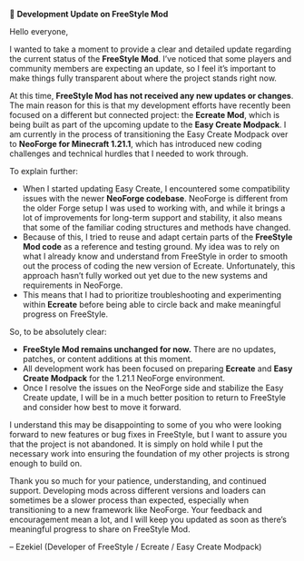 📢 **Development Update on FreeStyle Mod**

Hello everyone,

I wanted to take a moment to provide a clear and detailed update regarding the current status of the **FreeStyle Mod**. I’ve noticed that some players and community members are expecting an update, so I feel it’s important to make things fully transparent about where the project stands right now.

At this time, **FreeStyle Mod has not received any new updates or changes**. The main reason for this is that my development efforts have recently been focused on a different but connected project: the **Ecreate Mod**, which is being built as part of the upcoming update to the **Easy Create Modpack**. I am currently in the process of transitioning the Easy Create Modpack over to **NeoForge for Minecraft 1.21.1**, which has introduced new coding challenges and technical hurdles that I needed to work through.

To explain further:

* When I started updating Easy Create, I encountered some compatibility issues with the newer **NeoForge codebase**. NeoForge is different from the older Forge setup I was used to working with, and while it brings a lot of improvements for long-term support and stability, it also means that some of the familiar coding structures and methods have changed.
* Because of this, I tried to reuse and adapt certain parts of the **FreeStyle Mod code** as a reference and testing ground. My idea was to rely on what I already know and understand from FreeStyle in order to smooth out the process of coding the new version of Ecreate. Unfortunately, this approach hasn’t fully worked out yet due to the new systems and requirements in NeoForge.
* This means that I had to prioritize troubleshooting and experimenting within **Ecreate** before being able to circle back and make meaningful progress on FreeStyle.

So, to be absolutely clear:

* **FreeStyle Mod remains unchanged for now.** There are no updates, patches, or content additions at this moment.
* All development work has been focused on preparing **Ecreate** and **Easy Create Modpack** for the 1.21.1 NeoForge environment.
* Once I resolve the issues on the NeoForge side and stabilize the Easy Create update, I will be in a much better position to return to FreeStyle and consider how best to move it forward.

I understand this may be disappointing to some of you who were looking forward to new features or bug fixes in FreeStyle, but I want to assure you that the project is not abandoned. It is simply on hold while I put the necessary work into ensuring the foundation of my other projects is strong enough to build on.

Thank you so much for your patience, understanding, and continued support. Developing mods across different versions and loaders can sometimes be a slower process than expected, especially when transitioning to a new framework like NeoForge. Your feedback and encouragement mean a lot, and I will keep you updated as soon as there’s meaningful progress to share on FreeStyle Mod.

– Ezekiel (Developer of FreeStyle / Ecreate / Easy Create Modpack)
